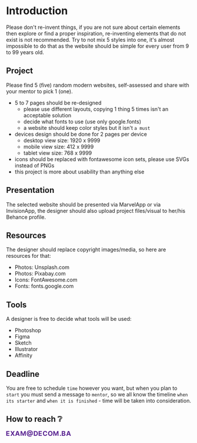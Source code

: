 # Introduction
Please don't re-invent things, if you are not sure about certain elements then explore or find a proper inspiration, re-inventing elements that do not exist is not recommended. Try to not mix 5 styles into one, it's almost impossible to do that as the website should be simple for every user from 9 to 99 years old.



## Project
Please find 5 (five) random modern websites, self-assessed and share with your mentor to pick 1 (one).

- 5 to 7 pages should be re-designed 
    - please use different layouts, copying 1 thing 5 times isn't an acceptable solution
    - decide what fonts to use (use only google.fonts)
    - a website should keep color styles but it isn't `a must`
- devices design should be done for 2 pages per device
    - desktop view size: 1920 x 9999
    - mobile view size: 412 x 9999
    - tablet view size: 768 x 9999
- icons should be replaced with fontawesome icon sets, please use SVGs instead of PNGs
- this project is more about usability than anything else



## Presentation
The selected website should be presented via MarvelApp or via InvisionApp, the designer should also upload project files/visual to her/his Behance profile.



## Resources
The designer should replace copyright images/media, so here are resources for that:
* Photos: Unsplash.com
* Photos: Pixabay.com
* Icons: FontAwesome.com
* Fonts: fonts.google.com



## Tools 
A designer is free to decide what tools will be used: 
- Photoshop
- Figma
- Sketch
- Illustrator
- Affinity



## Deadline
You are free to schedule `time` however you want, but when you plan to `start` you must send a message to `mentor`, so we all know the timeline `when its starter` and `when it is finished` - time will be taken into consideration.


## How to reach :grey_question:
<img align="left" src="https://raw.githubusercontent.com/decombh/exams-2019/master/assets/images/touch.png"  width="176">